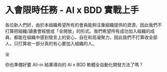# 入會限時任務 - AI x BDD 實戰上手

各位新人們好，由於本組織希望所有的會員能夠注重組織提供的資源，因此我們不打算把組織/讀書會經營成「全開放」的形式。我們希望所有成功加入組織的成員，都能在組織中感到發言上的安心、自在和高凝聚力，因此我們不打算收全部人，只打算收一部分真的有心要加入組織的人。

ㄓ

你也準備好要 All-in 結果導向的 AI x BDD 軟體全自動化開發方法了嗎？

